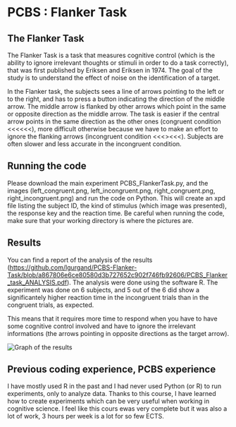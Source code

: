 # PCBS : Flanker Task

## The Flanker Task

The Flanker Task is a task that measures cognitive control (which is the ability to ignore irrelevant thoughts or stimuli in order to do a task correctly), that was first published by Eriksen and Eriksen in 1974. The goal of the study is to understand the effect of noise on the identification of a target.

In the Flanker task, the subjects sees a line of arrows pointing to the left or to the right, and has to press a button indicating the direction of the middle arrow. The middle arrow is flanked by other arrows which point in the same or opposite direction as the middle arrow.
The task is easier if the central arrow points in the same direction as the other ones (congruent condition <<<<<<), more difficult otherwise because we have to make an effort to ignore the flanking arrows (incongruent condition <<<><<<).
Subjects are often slower and less accurate in the incongruent condition.

## Running the code 

Please download the main experiment PCBS_FlankerTask.py, and the images (left_congruent.png, left_incongruent.png, right_congruent.png, right_incongruent.png) and run the code on Python. This will create an xpd file listing the subject ID, the kind of stimulus (which image was presented), the response key and the reaction time.
Be careful when running the code, make sure that your working directory is where the pictures are.

## Results

You can find a report of the analysis of the results (https://github.com/lgurgand/PCBS-Flanker-Task/blob/a867806e6ce80580d3b727652c902f746fb92606/PCBS_Flanker_task_ANALYSIS.pdf). The analysis were done using the software R. The experiment was done on 6 subjects, and 5 out of the 6 did show a significantely higher reaction time in the incongruent trials than in the congruent trials, as expected. 

This means that it requires more time to respond when you have to have some cognitive control involved and have to ignore the irrelevant informations (the arrows pointing in opposite directions as the target arrow).

![Graph of the results](https://github.com/lgurgand/PCBS-Flanker-Task/blob/main/PCBS_results_R.png)

## Previous coding experience, PCBS experience

I have mostly used R in the past and I had never used Python (or R) to run experiments, only to analyze data. Thanks to this course, I have learned how to create experiments which can be very useful when working in cognitive science. I feel like this cours ewas very complete but it was also a lot of work, 3 hours per week is a lot for so few ECTS. 
